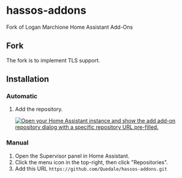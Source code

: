 # hassos-addons

Fork of Logan Marchione Home Assistant Add-Ons

## Fork
The fork is to implement TLS support.

## Installation

### Automatic

1. Add the repository.

   [![Open your Home Assistant instance and show the add add-on repository dialog with a specific repository URL pre-filled.](https://my.home-assistant.io/badges/supervisor_add_addon_repository.svg)](https://my.home-assistant.io/redirect/supervisor_add_addon_repository/?repository_url=https%3A%2F%2Fgithub.com%2Floganmarchione%2Fhassos-addons)

### Manual

1. Open the Supervisor panel in Home Assistant.
1. Click the menu icon in the top-right, then click "Repositories".
1. Add this URL `https://github.com/Quedale/hassos-addons.git`
